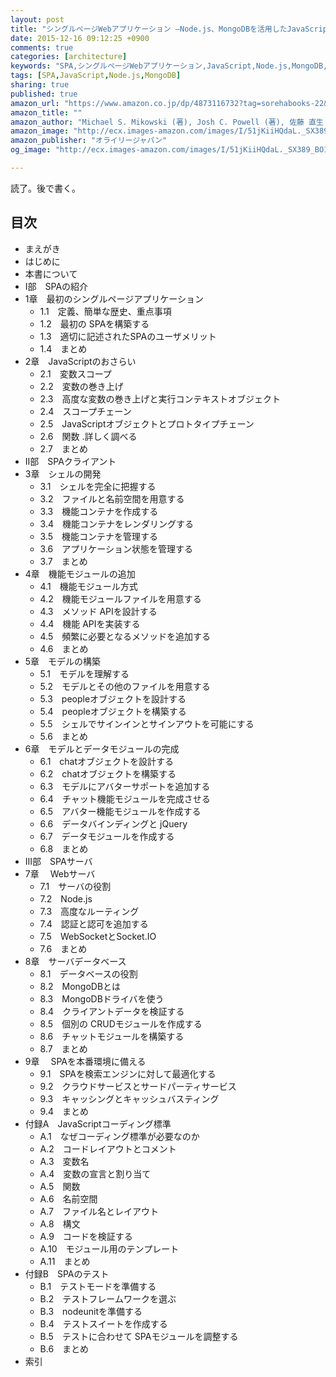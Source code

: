 ```yaml
---
layout: post
title: "シングルページWebアプリケーション ―Node.js、MongoDBを活用したJavaScript SPA"
date: 2015-12-16 09:12:25 +0900
comments: true
categories: [architecture]
keywords: "SPA,シングルページWebアプリケーション,JavaScript,Node.js,MongoDB,9784873116730,4873116732"
tags: [SPA,JavaScript,Node.js,MongoDB]
sharing: true
published: true
amazon_url: "https://www.amazon.co.jp/dp/4873116732?tag=sorehabooks-22&camp=243&creative=1615&linkCode=as1&creativeASIN=4873116732&adid=1X6FDBQ7JYWMG8A1KSY7&"
amazon_title: ""
amazon_author: "Michael S. Mikowski (著), Josh C. Powell (著), 佐藤 直生 (監訳), 木下 哲也 (翻訳)"
amazon_image: "http://ecx.images-amazon.com/images/I/51jKiiHQdaL._SX389_BO1,SS300.jpg"
amazon_publisher: "オライリージャパン"
og_image: "http://ecx.images-amazon.com/images/I/51jKiiHQdaL._SX389_BO1,SS300.jpg"

---
```


読了。後で書く。

<!-- more -->

## 目次

- まえがき
- はじめに
- 本書について
- I部　SPAの紹介
- 1章　最初のシングルページアプリケーション
  - 1.1　定義、簡単な歴史、重点事項
  - 1.2　最初の SPAを構築する
  - 1.3　適切に記述されたSPAのユーザメリット
  - 1.4　まとめ
- 2章　JavaScriptのおさらい
  - 2.1　変数スコープ
  - 2.2　変数の巻き上げ
  - 2.3　高度な変数の巻き上げと実行コンテキストオブジェクト
  - 2.4　スコープチェーン
  - 2.5　JavaScriptオブジェクトとプロトタイプチェーン
  - 2.6　関数 .詳しく調べる
  - 2.7　まとめ
- II部　SPAクライアント
- 3章　シェルの開発
  - 3.1　シェルを完全に把握する
  - 3.2　ファイルと名前空間を用意する
  - 3.3　機能コンテナを作成する
  - 3.4　機能コンテナをレンダリングする
  - 3.5　機能コンテナを管理する
  - 3.6　アプリケーション状態を管理する
  - 3.7　まとめ
- 4章　機能モジュールの追加
  - 4.1　機能モジュール方式
  - 4.2　機能モジュールファイルを用意する
  - 4.3　メソッド APIを設計する
  - 4.4　機能 APIを実装する
  - 4.5　頻繁に必要となるメソッドを追加する
  - 4.6　まとめ
- 5章　モデルの構築
  - 5.1　モデルを理解する
  - 5.2　モデルとその他のファイルを用意する
  - 5.3　peopleオブジェクトを設計する
  - 5.4　peopleオブジェクトを構築する
  - 5.5　シェルでサインインとサインアウトを可能にする
  - 5.6　まとめ
- 6章　モデルとデータモジュールの完成
  - 6.1　chatオブジェクトを設計する
  - 6.2　chatオブジェクトを構築する
  - 6.3　モデルにアバターサポートを追加する
  - 6.4　チャット機能モジュールを完成させる
  - 6.5　アバター機能モジュールを作成する
  - 6.6　データバインディングと jQuery
  - 6.7　データモジュールを作成する
  - 6.8　まとめ
- III部　SPAサーバ
- 7章　 Webサーバ
  - 7.1　サーバの役割
  - 7.2　Node.js
  - 7.3　高度なルーティング
  - 7.4　認証と認可を追加する
  - 7.5　WebSocketとSocket.IO
  - 7.6　まとめ
- 8章　サーバデータベース
  - 8.1　データベースの役割
  - 8.2　MongoDBとは
  - 8.3　MongoDBドライバを使う
  - 8.4　クライアントデータを検証する
  - 8.5　個別の CRUDモジュールを作成する
  - 8.6　チャットモジュールを構築する
  - 8.7　まとめ
- 9章　 SPAを本番環境に備える
  - 9.1　SPAを検索エンジンに対して最適化する
  - 9.2　クラウドサービスとサードパーティサービス
  - 9.3　キャッシングとキャッシュバスティング
  - 9.4　まとめ
- 付録A　JavaScriptコーディング標準
  - A.1　なぜコーディング標準が必要なのか
  - A.2　コードレイアウトとコメント
  - A.3　変数名
  - A.4　変数の宣言と割り当て
  - A.5　関数
  - A.6　名前空間
  - A.7　ファイル名とレイアウト
  - A.8　構文
  - A.9　コードを検証する
  - A.10　モジュール用のテンプレート
  - A.11　まとめ
- 付録B　SPAのテスト
  - B.1　テストモードを準備する
  - B.2　テストフレームワークを選ぶ
  - B.3　nodeunitを準備する
  - B.4　テストスイートを作成する
  - B.5　テストに合わせて SPAモジュールを調整する
  - B.6　まとめ
- 索引
